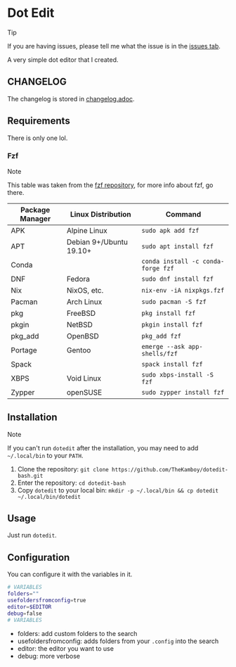 # Dot Edit
> [!TIP]
> If you are having issues, please tell me what the issue is in the [issues tab](https://github.com/TheKamboy/dotedit-bash/issues).

A very simple dot editor that I created.

## CHANGELOG
The changelog is stored in [changelog.adoc](./CHANGELOG.adoc).

## Requirements
There is only one lol.

### Fzf
> [!NOTE]
> This table was taken from the [fzf repository](https://github.com/junegunn/fzf/), for more info about fzf, go there.

| Package Manager | Linux Distribution      | Command                            |
| --------------- | ----------------------- | ---------------------------------- |
| APK             | Alpine Linux            | `sudo apk add fzf`                 |
| APT             | Debian 9+/Ubuntu 19.10+ | `sudo apt install fzf`             |
| Conda           |                         | `conda install -c conda-forge fzf` |
| DNF             | Fedora                  | `sudo dnf install fzf`             |
| Nix             | NixOS, etc.             | `nix-env -iA nixpkgs.fzf`          |
| Pacman          | Arch Linux              | `sudo pacman -S fzf`               |
| pkg             | FreeBSD                 | `pkg install fzf`                  |
| pkgin           | NetBSD                  | `pkgin install fzf`                |
| pkg_add         | OpenBSD                 | `pkg_add fzf`                      |
| Portage         | Gentoo                  | `emerge --ask app-shells/fzf`      |
| Spack           |                         | `spack install fzf`                |
| XBPS            | Void Linux              | `sudo xbps-install -S fzf`         |
| Zypper          | openSUSE                | `sudo zypper install fzf`          |

## Installation
> [!NOTE]
> If you can't run `dotedit` after the installation, you may need to add `~/.local/bin` to your `PATH`.

1. Clone the repository: `git clone https://github.com/TheKamboy/dotedit-bash.git`
1. Enter the repository: `cd dotedit-bash`
1. Copy `dotedit` to your local bin: `mkdir -p ~/.local/bin && cp dotedit ~/.local/bin/dotedit`


## Usage
Just run `dotedit`.

## Configuration
You can configure it with the variables in it.

``` bash
# VARIABLES
folders=""
usefoldersfromconfig=true
editor=$EDITOR
debug=false
# VARIABLES
```

- folders: add custom folders to the search
- usefoldersfromconfig: adds folders from your `.config` into the search
- editor: the editor you want to use
- debug: more verbose
